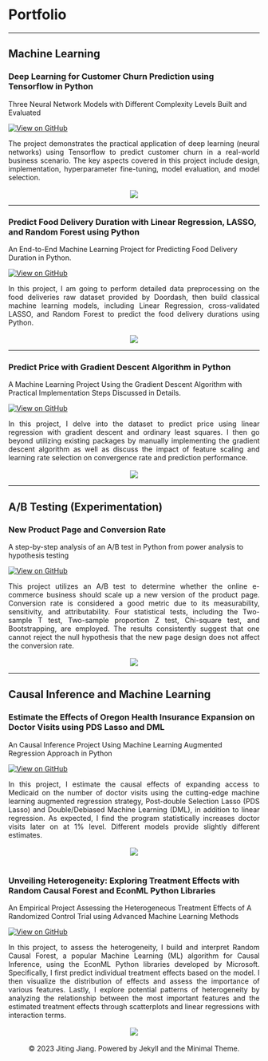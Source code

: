 # Portfolio
---

## Machine Learning

### Deep Learning for Customer Churn Prediction using Tensorflow in Python
Three Neural Network Models with Different Complexity Levels Built and Evaluated 

[![View on GitHub](https://img.shields.io/badge/GitHub-View_on_GitHub-blue?logo=GitHub)](https://github.com/jitingjiang/predict-churn/blob/main/predict_churn.ipynb)

<div style="text-align: justify">
The project demonstrates the practical application of deep learning (neural networks) using Tensorflow to predict customer churn in a real-world business scenario. The key aspects covered in this project include design, implementation, hyperparameter fine-tuning, model evaluation, and model selection.
<br> <br>
</div>

<center><img src="images/tuning_regularization.png"/></center>

---

### Predict Food Delivery Duration with Linear Regression, LASSO, and Random Forest using Python
An End-to-End Machine Learning Project for Predicting Food Delivery Duration in Python.

[![View on GitHub](https://img.shields.io/badge/GitHub-View_on_GitHub-blue?logo=GitHub)](https://github.com/jitingjiang/predict-food-delivery-duration-with-lg-lasso-rf/blob/main/food-delivery-duration-prediction.ipynb)

<div style="text-align: justify">
In this project, I am going to perform detailed data preprocessing on the food deliveries raw dataset provided by Doordash, then build classical machine learning models, including Linear Regression, cross-validated LASSO, and Random Forest to predict the food delivery durations using Python. 
<br> <br>
</div>

<center><img src="images/feature-importance.png"/></center>

---

### Predict Price with Gradient Descent Algorithm in Python
A Machine Learning Project Using the Gradient Descent Algorithm with Practical Implementation Steps Discussed in Details.

[![View on GitHub](https://img.shields.io/badge/GitHub-View_on_GitHub-blue?logo=GitHub)](https://github.com/jitingjiang/predict_price_gradient_descent/blob/main/predict_price.ipynb)

<div style="text-align: justify">
In this project, I delve into the dataset to predict price using linear regression with gradient descent and ordinary least squares. I then go beyond utilizing existing packages by manually implementing the gradient descent algorithm as well as discuss the impact of feature scaling and learning rate selection on convergence rate and prediction performance. 
<br> <br>
</div>

<center><img src="images/learning_curve.png"/></center>

---

## A/B Testing (Experimentation)

### New Product Page and Conversion Rate
A step-by-step analysis of an A/B test in Python from power analysis to hypothesis testing

[![View on GitHub](https://img.shields.io/badge/GitHub-View_on_GitHub-blue?logo=GitHub)](https://github.com/jitingjiang/abtest-conversion/blob/main/abtesting-conversion.ipynb)

<div style="text-align: justify">
This project utilizes an A/B test to determine whether the online e-commerce business should scale up a new version of the product page. Conversion rate is considered a good metric due to its measurability, sensitivity, and attributability. Four statistical tests, including the Two-sample T test, Two-sample proportion Z test, Chi-square test, and Bootstrapping, are employed. The results consistently suggest that one cannot reject the null hypothesis that the new page design does not affect the conversion rate.
<br> <br>
</div>

<center><img src="images/abtest-conversion.png"/></center>

---
## Causal Inference and Machine Learning

### Estimate the Effects of Oregon Health Insurance Expansion on Doctor Visits using PDS Lasso and DML
An Causal Inference Project Using Machine Learning Augmented Regression Approach in Python

[![View on GitHub](https://img.shields.io/badge/GitHub-View_on_GitHub-blue?logo=GitHub)](https://github.com/jitingjiang/estimate-effects-ohie-docvisits/blob/main/causal-effects-oregon-health-insurance-expansion.ipynb)

<div style="text-align: justify">
In this project, I estimate the causal effects of expanding access to Medicaid on the number of doctor visits using the cutting-edge machine learning augmented regression strategy, Post-double Selection Lasso (PDS Lasso) and Double/Debiased Machine Learning (DML), in addition to linear regression. As expected, I find the program statistically increases doctor visits later on at 1% level. Different models provide slightly different estimates.
<br> <br>
</div>

<center><img src="images/oregonhie.png"/></center>
<br>

### Unveiling Heterogeneity: Exploring Treatment Effects with Random Causal Forest and EconML Python Libraries
An Empirical Project Assessing the Heterogeneous Treatment Effects of A Randomized Control Trial using Advanced Machine Learning Methods

[![View on GitHub](https://img.shields.io/badge/GitHub-View_on_GitHub-blue?logo=GitHub)](https://github.com/jitingjiang/estimate-hte-rcf/blob/main/READII_Random%20Causal%20Forest_HTE_151617_syear.ipynb)

<div style="text-align: justify">
In this project, to assess the heterogeneity, I build and interpret Random Causal Forest, a popular Machine Learning (ML) algorithm for Causal Inference, using the EconML Python libraries developed by Microsoft. Specifically, I first predict individual treatment effects based on the model. I then visualize the distribution of effects and assess the importance of various features. Lastly, I explore potential patterns of heterogeneity by analyzing the relationship between the most important features and the estimated treatment effects through scatterplots and linear regressions with interaction terms.
<br> <br>
</div>

<center><img src="images/rcf.png"/></center>
<br>

<center>© 2023 Jiting Jiang. Powered by Jekyll and the Minimal Theme.</center>
